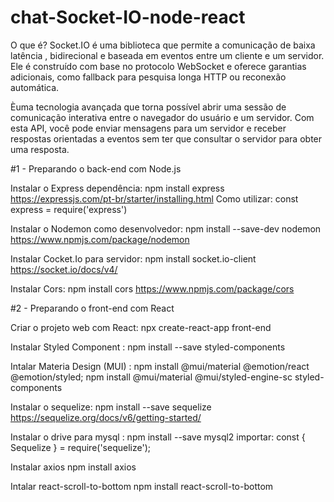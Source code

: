 # chat-Socket-IO-node-react

O que é?
Socket.IO é uma biblioteca que permite a comunicação de baixa latência , bidirecional e baseada em eventos entre um cliente e um servidor.
Ele é construído com base no protocolo WebSocket e oferece garantias adicionais, como fallback para pesquisa longa HTTP ou reconexão automática.

Èuma tecnologia avançada que torna possível abrir uma sessão de comunicação interativa entre o navegador do usuário e um servidor. Com esta API, você pode enviar mensagens para um servidor e receber respostas orientadas a eventos sem ter que consultar o servidor para obter uma resposta.

#1 - Preparando o back-end com Node.js

Instalar o Express dependência: npm install express
https://expressjs.com/pt-br/starter/installing.html
Como utilizar: const express = require('express')

Instalar o Nodemon como desenvolvedor: npm install --save-dev nodemon
https://www.npmjs.com/package/nodemon

Instalar Cocket.Io para servidor:  npm install socket.io-client
https://socket.io/docs/v4/

Instalar Cors: npm install cors
https://www.npmjs.com/package/cors


#2 - Preparando o front-end com React

Criar o projeto web com React: 
npx create-react-app front-end

Instalar Styled Component : 
npm install --save styled-components

Intalar Materia Design (MUI) :
npm install @mui/material @emotion/react @emotion/styled;
npm install @mui/material @mui/styled-engine-sc styled-components

Instalar o sequelize: npm install --save sequelize
https://sequelize.org/docs/v6/getting-started/

Instalar o drive para mysql : npm install --save mysql2
importar: const { Sequelize } = require('sequelize');

Instalar axios
npm install axios

Intalar react-scroll-to-bottom
npm install react-scroll-to-bottom


